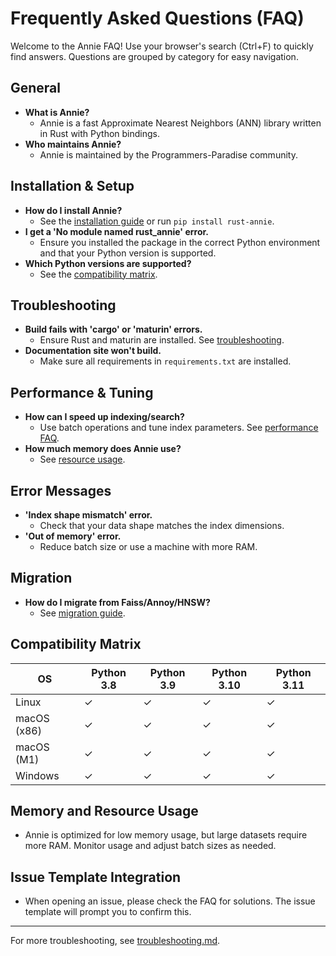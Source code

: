 # Frequently Asked Questions (FAQ)

Welcome to the Annie FAQ! Use your browser's search (Ctrl+F) to quickly find answers. Questions are grouped by category for easy navigation.

## General
- **What is Annie?**
  - Annie is a fast Approximate Nearest Neighbors (ANN) library written in Rust with Python bindings.
- **Who maintains Annie?**
  - Annie is maintained by the Programmers-Paradise community.

## Installation & Setup
- **How do I install Annie?**
  - See the [installation guide](index.md#installation) or run `pip install rust-annie`.
- **I get a 'No module named rust_annie' error.**
  - Ensure you installed the package in the correct Python environment and that your Python version is supported.
- **Which Python versions are supported?**
  - See the [compatibility matrix](faq.md#compatibility-matrix).

## Troubleshooting
- **Build fails with 'cargo' or 'maturin' errors.**
  - Ensure Rust and maturin are installed. See [troubleshooting](troubleshooting.md#build-errors).
- **Documentation site won't build.**
  - Make sure all requirements in `requirements.txt` are installed.

## Performance & Tuning
- **How can I speed up indexing/search?**
  - Use batch operations and tune index parameters. See [performance FAQ](faq.md#performance-tuning).
- **How much memory does Annie use?**
  - See [resource usage](faq.md#memory-and-resource-usage).

## Error Messages
- **'Index shape mismatch' error.**
  - Check that your data shape matches the index dimensions.
- **'Out of memory' error.**
  - Reduce batch size or use a machine with more RAM.

## Migration
- **How do I migrate from Faiss/Annoy/HNSW?**
  - See [migration guide](faq.md#migration-guides).

## Compatibility Matrix
| OS           | Python 3.8 | Python 3.9 | Python 3.10 | Python 3.11 |
|--------------|------------|------------|-------------|-------------|
| Linux        | ✓          | ✓          | ✓           | ✓           |
| macOS (x86)  | ✓          | ✓          | ✓           | ✓           |
| macOS (M1)   | ✓          | ✓          | ✓           | ✓           |
| Windows      | ✓          | ✓          | ✓           | ✓           |

## Memory and Resource Usage
- Annie is optimized for low memory usage, but large datasets require more RAM. Monitor usage and adjust batch sizes as needed.

## Issue Template Integration
- When opening an issue, please check the FAQ for solutions. The issue template will prompt you to confirm this.

---

For more troubleshooting, see [troubleshooting.md](troubleshooting.md).
